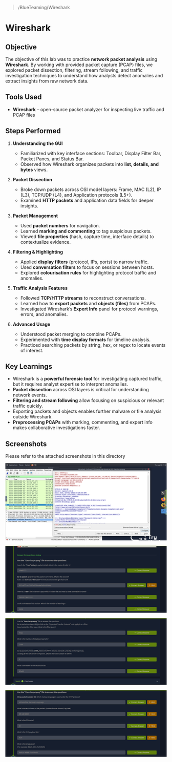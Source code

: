 > /BlueTeaming/Wireshark
# Wireshark

## Objective
The objective of this lab was to practice **network packet analysis** using **Wireshark**. By working with provided packet capture (PCAP) files, we explored packet dissection, filtering, stream following, and traffic investigation techniques to understand how analysts detect anomalies and extract insights from raw network data.  

## Tools Used
- **Wireshark** – open-source packet analyzer for inspecting live traffic and PCAP files  

## Steps Performed
1. **Understanding the GUI**
   - Familiarized with key interface sections: Toolbar, Display Filter Bar, Packet Panes, and Status Bar.  
   - Observed how Wireshark organizes packets into **list, details, and bytes** views.  

2. **Packet Dissection**
   - Broke down packets across OSI model layers: Frame, MAC (L2), IP (L3), TCP/UDP (L4), and Application protocols (L5+).  
   - Examined **HTTP packets** and application data fields for deeper insights.  

3. **Packet Management**
   - Used **packet numbers** for navigation.  
   - Learned **marking and commenting** to tag suspicious packets.  
   - Viewed **file properties** (hash, capture time, interface details) to contextualize evidence.  

4. **Filtering & Highlighting**
   - Applied **display filters** (protocol, IPs, ports) to narrow traffic.  
   - Used **conversation filters** to focus on sessions between hosts.  
   - Explored **colourisation rules** for highlighting protocol traffic and anomalies.  

5. **Traffic Analysis Features**
   - Followed **TCP/HTTP streams** to reconstruct conversations.  
   - Learned how to **export packets** and **objects (files)** from PCAPs.  
   - Investigated Wireshark’s **Expert Info** panel for protocol warnings, errors, and anomalies.  

6. **Advanced Usage**
   - Understood packet merging to combine PCAPs.  
   - Experimented with **time display formats** for timeline analysis.  
   - Practiced searching packets by string, hex, or regex to locate events of interest.  

## Key Learnings
- Wireshark is a **powerful forensic tool** for investigating captured traffic, but it requires analyst expertise to interpret anomalies.  
- **Packet dissection** across OSI layers is critical for understanding network events.  
- **Filtering and stream following** allow focusing on suspicious or relevant traffic quickly.  
- Exporting packets and objects enables further malware or file analysis outside Wireshark.  
- **Preprocessing PCAPs** with marking, commenting, and expert info makes collaborative investigations faster.  

## Screenshots
Please refer to the attached screenshots in this directory

![](./Wireshark1.png)

![](./Wireshark2.png)

![](./Wireshark3.png)

![](./Wireshark4.png)